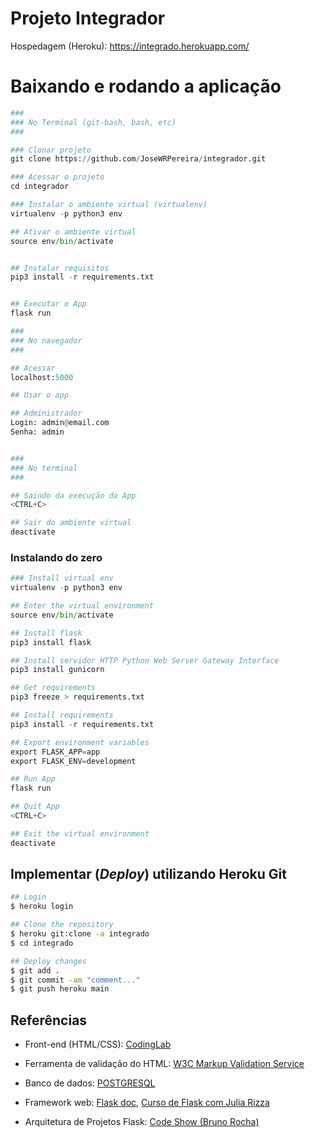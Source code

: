 # Projeto  Integrador

Hospedagem (Heroku): https://integrado.herokuapp.com/



# Baixando e rodando a aplicação



```python
###
### No Terminal (git-bash, bash, etc)
###

### Clonar projeto 
git clone https://github.com/JoseWRPereira/integrador.git

### Acessar o projeto
cd integrador

### Instalar o ambiente virtual (virtualenv)
virtualenv -p python3 env

## Ativar o ambiente virtual 
source env/bin/activate


## Instalar requisitos 
pip3 install -r requirements.txt


## Executar o App
flask run

###
### No navegador
###

## Acessar
localhost:5000

## Usar o app

## Administrador
Login: admin@email.com
Senha: admin


###
### No terminal
###

## Saindo da execução do App
<CTRL+C>

## Sair do ambiente virtual
deactivate
```



### Instalando do zero

```python
### Install virtual env
virtualenv -p python3 env

## Enter the virtual environment
source env/bin/activate

## Install flask
pip3 install flask

## Install servidor HTTP Python Web Server Gateway Interface
pip3 install gunicorn

## Get requirements
pip3 freeze > requirements.txt

## Install requirements
pip3 install -r requirements.txt

## Export environment variables
export FLASK_APP=app
export FLASK_ENV=development

## Run App
flask run

## Quit App
<CTRL+C>

## Exit the virtual environment
deactivate
```


## Implementar (*Deploy*) utilizando Heroku Git

``` bash
## Login
$ heroku login

## Clone the repository
$ heroku git:clone -a integrado 
$ cd integrado

## Deploy changes
$ git add .
$ git commit -am "comment..."
$ git push heroku main
```



## Referências

* Front-end (HTML/CSS): [CodingLab](https://youtu.be/-qWySnuoaTM)

* Ferramenta de validação do HTML: [W3C Markup Validation Service](https://validator.w3.org/)


* Banco de dados: [POSTGRESQL](https://www.postgresqltutorial.com/postgresql-cheat-sheet/)

* Framework web: [Flask doc](https://flask.palletsprojects.com/en/2.1.x/), [Curso de Flask com Julia Rizza](https://youtu.be/r40pC9kyoj0)

* Arquitetura de Projetos Flask: [Code Show (Bruno Rocha)](https://youtu.be/-qWySnuoaTM)

